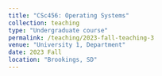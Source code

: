 ```yaml
---
title: "CSc456: Operating Systems"
collection: teaching
type: "Undergraduate course"
permalink: /teaching/2023-fall-teaching-3
venue: "University 1, Department"
date: 2023 Fall
location: "Brookings, SD"
---
```


